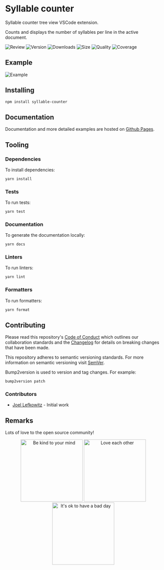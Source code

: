 # Syllable counter

Syllable counter tree view VSCode extension.

Counts and displays the number of syllables per line in the active document.

![Review](https://img.shields.io/github/actions/workflow/status/JoelLefkowitz/syllable-counter/review.yml)
![Version](https://img.shields.io/npm/v/syllable-counter)
![Downloads](https://img.shields.io/npm/dw/syllable-counter)
![Size](https://img.shields.io/bundlephobia/min/syllable-counter)
![Quality](https://img.shields.io/codacy/grade/f5f5ce45a1594391abde33a206f53d84)
![Coverage](https://img.shields.io/codacy/coverage/f5f5ce45a1594391abde33a206f53d84)

## Example

![Example](docs/images/example.gif)

## Installing

```bash
npm install syllable-counter
```

## Documentation

Documentation and more detailed examples are hosted on [Github Pages](https://joellefkowitz.github.io/syllable-counter).

## Tooling

### Dependencies

To install dependencies:

```bash
yarn install
```

### Tests

To run tests:

```bash
yarn test
```

### Documentation

To generate the documentation locally:

```bash
yarn docs
```

### Linters

To run linters:

```bash
yarn lint
```

### Formatters

To run formatters:

```bash
yarn format
```

## Contributing

Please read this repository's [Code of Conduct](CODE_OF_CONDUCT.md) which outlines our collaboration standards and the [Changelog](CHANGELOG.md) for details on breaking changes that have been made.

This repository adheres to semantic versioning standards. For more information on semantic versioning visit [SemVer](https://semver.org).

Bump2version is used to version and tag changes. For example:

```bash
bump2version patch
```

### Contributors

- [Joel Lefkowitz](https://github.com/joellefkowitz) - Initial work

## Remarks

Lots of love to the open source community!

<div align='center'>
    <img width=200 height=200 src='https://media.giphy.com/media/osAcIGTSyeovPq6Xph/giphy.gif' alt='Be kind to your mind' />
    <img width=200 height=200 src='https://media.giphy.com/media/KEAAbQ5clGWJwuJuZB/giphy.gif' alt='Love each other' />
    <img width=200 height=200 src='https://media.giphy.com/media/WRWykrFkxJA6JJuTvc/giphy.gif' alt="It's ok to have a bad day" />
</div>
